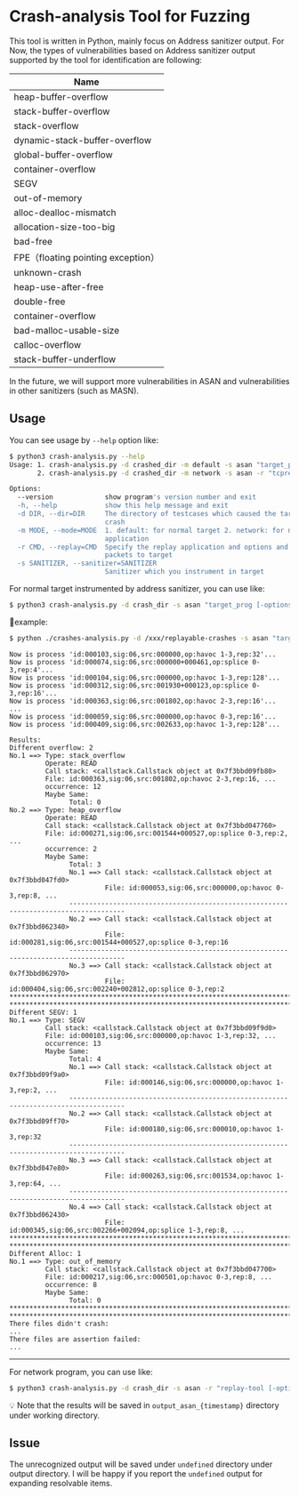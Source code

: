 # Crash-analysis Tool for Fuzzing

This tool is written in Python, mainly focus on Address sanitizer output. For Now, the types of vulnerabilities based on Address sanitizer output supported by the tool for identification are following:

| Name                               |
| ---------------------------------- |
| heap-buffer-overflow               |
| stack-buffer-overflow              |
| stack-overflow                     |
| dynamic-stack-buffer-overflow      |
| global-buffer-overflow             |
| container-overflow                 |
| SEGV                               |
| out-of-memory                      |
| alloc-dealloc-mismatch             |
| allocation-size-too-big            |
| bad-free                           |
| FPE（floating pointing exception） |
| unknown-crash                      |
| heap-use-after-free                |
| double-free                        |
| container-overflow                 |
| bad-malloc-usable-size             |
| calloc-overflow                    |
| stack-buffer-underflow             |

In the future, we will support more vulnerabilities in ASAN and vulnerabilities in other sanitizers (such as MASN).

## Usage

You can see usage by `--help` option like:

```bash
$ python3 crash-analysis.py --help
Usage: 1. crash-analysis.py -d crashed_dir -m default -s asan "target_prog @@" 
       2. crash-analysis.py -d crashed_dir -m network -s asan -r "tcpreplay ..." "network_prog -p 1080 ..."

Options:
  --version             show program's version number and exit
  -h, --help            show this help message and exit
  -d DIR, --dir=DIR     The directory of testcases which caused the target
                        crash
  -m MODE, --mode=MODE  1. default: for normal target 2. network: for network
                        application
  -r CMD, --replay=CMD  Specify the replay application and options and send
                        packets to target
  -s SANITIZER, --sanitizer=SANITIZER
                        Sanitizer which you instrument in target
```

For normal target instrumented by address sanitizer, you can use like:

```bash
$ python3 crash-analysis.py -d crash_dir -s asan "target_prog [-options] [@@]"
```

:chestnut:example:

```bash
$ python ./crashes-analysis.py -d /xxx/replayable-crashes -s asan "target1 @@"
```
```text
Now is process 'id:000103,sig:06,src:000000,op:havoc 1-3,rep:32'...
Now is process 'id:000074,sig:06,src:000000+000461,op:splice 0-3,rep:4'...
Now is process 'id:000104,sig:06,src:000000,op:havoc 1-3,rep:128'...
Now is process 'id:000312,sig:06,src:001930+000123,op:splice 0-3,rep:16'...
Now is process 'id:000363,sig:06,src:001802,op:havoc 2-3,rep:16'...
...
Now is process 'id:000059,sig:06,src:000000,op:havoc 0-3,rep:16'...
Now is process 'id:000409,sig:06,src:002633,op:havoc 1-3,rep:128'...

Results: 
Different overflow: 2
No.1 ==> Type: stack_overflow
         Operate: READ
         Call stack: <callstack.Callstack object at 0x7f3bbd09fb80>
         File: id:000363,sig:06,src:001802,op:havoc 2-3,rep:16, ...
         occurrence: 12
         Maybe Same:
               Total: 0
No.2 ==> Type: heap_overflow
         Operate: READ
         Call stack: <callstack.Callstack object at 0x7f3bbd047760>
         File: id:000271,sig:06,src:001544+000527,op:splice 0-3,rep:2, ...
         occurrence: 2
         Maybe Same:
               Total: 3
               No.1 ==> Call stack: <callstack.Callstack object at 0x7f3bbd047fd0>
                        File: id:000053,sig:06,src:000000,op:havoc 0-3,rep:8, ...
               ------------------------------------------------------------------------------------
               No.2 ==> Call stack: <callstack.Callstack object at 0x7f3bbd062340>
                        File: id:000281,sig:06,src:001544+000527,op:splice 0-3,rep:16
               ------------------------------------------------------------------------------------
               No.3 ==> Call stack: <callstack.Callstack object at 0x7f3bbd062970>
                        File: id:000404,sig:06,src:002240+002812,op:splice 0-3,rep:2
****************************************************************************************************
****************************************************************************************************
Different SEGV: 1
No.1 ==> Type: SEGV
         Call stack: <callstack.Callstack object at 0x7f3bbd09f9d0>
         File: id:000103,sig:06,src:000000,op:havoc 1-3,rep:32, ...
         occurrence: 13
         Maybe Same:
               Total: 4
               No.1 ==> Call stack: <callstack.Callstack object at 0x7f3bbd09f9a0>
                        File: id:000146,sig:06,src:000000,op:havoc 1-3,rep:2, ...
               ------------------------------------------------------------------------------------
               No.2 ==> Call stack: <callstack.Callstack object at 0x7f3bbd09ff70>
                        File: id:000180,sig:06,src:000010,op:havoc 1-3,rep:32
               ------------------------------------------------------------------------------------
               No.3 ==> Call stack: <callstack.Callstack object at 0x7f3bbd047e80>
                        File: id:000263,sig:06,src:001534,op:havoc 1-3,rep:64, ...
               ------------------------------------------------------------------------------------
               No.4 ==> Call stack: <callstack.Callstack object at 0x7f3bbd062430>
                        File: id:000345,sig:06,src:002266+002094,op:splice 1-3,rep:8, ...
****************************************************************************************************
****************************************************************************************************
Different Alloc: 1
No.1 ==> Type: out_of_memory
         Call stack: <callstack.Callstack object at 0x7f3bbd047700>
         File: id:000217,sig:06,src:000501,op:havoc 0-3,rep:8, ...
         occurrence: 8
         Maybe Same:
               Total: 0
****************************************************************************************************
****************************************************************************************************
There files didn't crash:
...
There files are assertion failed: 
...
```

---

For network program, you can use like:

```bash
$ python3 crash-analysis.py -d crash_dir -s asan -r "replay-tool [-options] [@@]" "network_prog [-options]"
```

:bulb: Note that the results will be saved in `output_asan_{timestamp}` directory under working directory.

## Issue

The unrecognized output will be saved under `undefined` directory under output directory. I will be happy if you report the `undefined` output for expanding resolvable items.